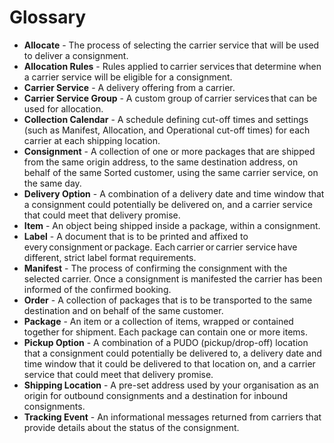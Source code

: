 # Glossary 


* **Allocate** - The process of selecting the carrier service that will be used to deliver a consignment.
* **Allocation Rules** - Rules applied to carrier services that determine when a carrier service will be eligible for a consignment. 
* **Carrier Service** - A delivery offering from a carrier.
* **Carrier Service Group** - A custom group of carrier services that can be used for allocation. 
* **Collection Calendar** - A schedule defining cut-off times and settings (such as Manifest, Allocation, and Operational cut-off times) for each carrier at each shipping location. 
* **Consignment** - A collection of one or more packages that are shipped from the same origin address, to the same destination address, on behalf of the same Sorted customer, using the same carrier service, on the same day.
* **Delivery Option** - A combination of a delivery date and time window that a consignment could potentially be delivered on, and a carrier service that could meet that delivery promise. 
* **Item** - An object being shipped inside a package, within a consignment.
* **Label** - A document that is to be printed and affixed to every consignment or package. Each carrier or carrier service have different, strict label format requirements. 
* **Manifest** - The process of confirming the consignment with the selected carrier. Once a consignment is manifested the carrier has been informed of the confirmed booking.
* **Order** - A collection of packages that is to be transported to the same destination and on behalf of the same customer. 
* **Package** - An item or a collection of items, wrapped or contained together for shipment. Each package can contain one or more items.
* **Pickup Option** - A combination of a PUDO (pickup/drop-off) location that a consignment could potentially be delivered to, a delivery date and time window that it could be delivered to that location on, and a carrier service that could meet that delivery promise.
* **Shipping Location** - A pre-set address used by your organisation as an origin for outbound consignments and a destination for inbound consignments.
* **Tracking Event** - An informational messages returned from carriers that provide details about the status of the consignment.



<script src="../../scripts/requesttabs.js"></script>
<script src="../../scripts/responsetabs.js"></script>
<script src="../../scripts/copy.js"></script>
